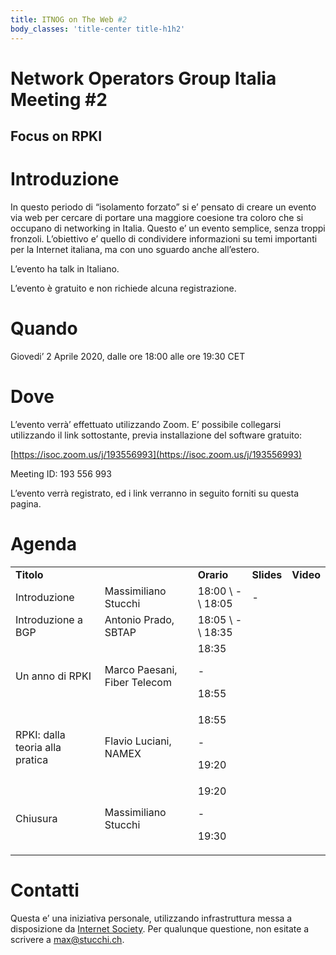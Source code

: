 ```yaml
---
title: ITNOG on The Web #2 
body_classes: 'title-center title-h1h2'
---
```


# Network Operators Group Italia Meeting #2


## Focus on RPKI


# Introduzione

In questo periodo di “isolamento forzato” si e’ pensato di creare un evento via web per cercare di portare una maggiore coesione tra coloro che si occupano di networking in Italia.  Questo e’ un evento semplice, senza troppi fronzoli.  L’obiettivo e’ quello di condividere informazioni su temi importanti per la Internet italiana, ma con uno sguardo anche all’estero.

L’evento ha talk in Italiano.

L’evento è gratuito e non richiede alcuna registrazione.


# Quando

Giovedi’ 2 Aprile 2020, dalle ore 18:00 alle ore 19:30 CET


# Dove

L’evento verrà’ effettuato utilizzando Zoom.  E’ possibile collegarsi utilizzando il link sottostante, previa installazione del software gratuito:

[https://isoc.zoom.us/j/193556993](https://isoc.zoom.us/j/193556993)

Meeting ID: 193 556 993

L’evento verrà registrato, ed i link verranno in seguito forniti su questa pagina.




# Agenda


<table>
  <tr>
   <td><strong>Titolo</strong>
   </td>
   <td>
   </td>
   <td><strong>Orario</strong>
   </td>
   <td><strong>Slides</strong>
   </td>
   <td><strong>Video</strong>
   </td>
  </tr>
  <tr>
   <td>Introduzione
   </td>
   <td>Massimiliano Stucchi
   </td>
   <td>18:00  \
- \
18:05
   </td>
   <td>-
   </td>
   <td>
   </td>
  </tr>
  <tr>
   <td>Introduzione a BGP
   </td>
   <td>Antonio Prado, SBTAP
   </td>
   <td>18:05 \
- \
18:35
   </td>
   <td>
   </td>
   <td>
   </td>
  </tr>
  <tr>
   <td>Un anno di RPKI
   </td>
   <td>Marco Paesani, Fiber Telecom
   </td>
   <td>18:35
<p>
-
<p>
18:55
   </td>
   <td>
   </td>
   <td>
   </td>
  </tr>
  <tr>
   <td>RPKI: dalla teoria alla pratica
   </td>
   <td>Flavio Luciani, NAMEX
   </td>
   <td>18:55
<p>
-
<p>
19:20
   </td>
   <td>
   </td>
   <td>
   </td>
  </tr>
  <tr>
   <td>Chiusura
   </td>
   <td>Massimiliano Stucchi
   </td>
   <td>19:20
<p>
-
<p>
19:30
   </td>
   <td>
   </td>
   <td>
   </td>
  </tr>
</table>



# Contatti

Questa e’ una iniziativa personale, utilizzando infrastruttura messa a disposizione da [Internet Society](https://www.isoc.org).  Per qualunque questione, non esitate a scrivere a [max@stucchi.ch](mailto:max@stucchi.ch).

